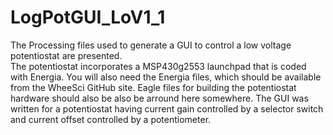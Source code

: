 LogPotGUI_LoV1_1
================
The Processing files used to generate a GUI to control a low voltage potentiostat are presented.  
The potentiostat incorporates a MSP430g2553 launchpad that is coded with Energia. You will also need the Energia files, which should be available from the WheeSci GitHub site.  Eagle files for building the potentiostat hardware should also be also be arround here somewhere.
The GUI was written for a potentiostat having current gain controlled by a selector switch and current offset controlled by a potentiometer.

